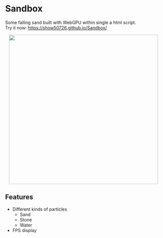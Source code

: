 # Sandbox
Some falling sand built with WebGPU within single a html script.  
Try it now: https://show50726.github.io/Sandbox/
<p align="center">
<img src=https://github.com/user-attachments/assets/fe3ee5c4-ff3b-4a07-b53f-74cf625464a3 width="480">
</p>

## Features
- Different kinds of particles
  - Sand
  - Stone
  - Water
- FPS display
